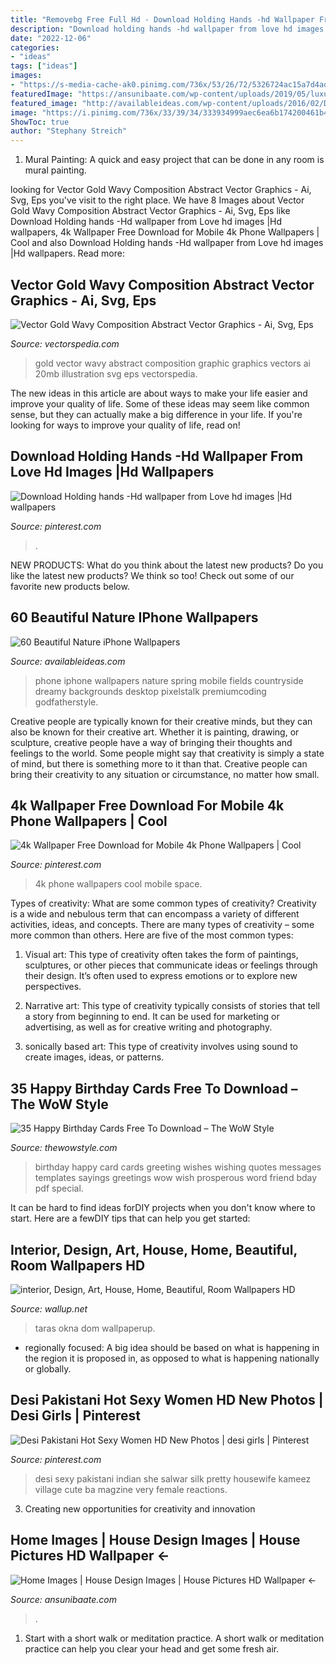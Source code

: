 ```yaml
---
title: "Removebg Free Full Hd - Download Holding Hands -hd Wallpaper From Love Hd Images |hd Wallpapers"
description: "Download holding hands -hd wallpaper from love hd images |hd wallpapers"
date: "2022-12-06"
categories:
- "ideas"
tags: ["ideas"]
images:
- "https://s-media-cache-ak0.pinimg.com/736x/53/26/72/5326724ac15a7d4adc30ebc1f1649284.jpg"
featuredImage: "https://ansunibaate.com/wp-content/uploads/2019/05/luxury-home-house-image-full-image-picture-photo-hd.jpg"
featured_image: "http://availableideas.com/wp-content/uploads/2016/02/Dreamy-Green-Fields-Countryside-iPhone-6-Wallpaper.jpg"
image: "https://i.pinimg.com/736x/33/39/34/333934999aec6ea6b174200461b467c3.jpg"
ShowToc: true
author: "Stephany Streich"
---
```



1. Mural Painting: A quick and easy project that can be done in any room is mural painting.

	

		
looking for Vector Gold Wavy Composition Abstract Vector Graphics - Ai, Svg, Eps you've visit to the right place. We have 8 Images about Vector Gold Wavy Composition Abstract Vector Graphics - Ai, Svg, Eps like Download Holding hands -Hd wallpaper from Love hd images |Hd wallpapers, 4k Wallpaper Free Download for Mobile 4k Phone Wallpapers | Cool and also Download Holding hands -Hd wallpaper from Love hd images |Hd wallpapers. Read more:
		
    
## Vector Gold Wavy Composition Abstract Vector Graphics - Ai, Svg, Eps

<img loading=lazy src="https://vectorspedia.com/images/2014/09/20140927_5426a873b59f9.jpg" onerror="this.onerror=null;this.src='https://tse3.mm.bing.net/th?id=OIP.uTW2PToS5Me4x_Wu3JUikQHaFA&amp;pid=15.1';" alt="Vector Gold Wavy Composition Abstract Vector Graphics - Ai, Svg, Eps">

_Source: vectorspedia.com_

>gold vector wavy abstract composition graphic graphics vectors ai 20mb illustration svg eps vectorspedia. 

	

The new ideas in this article are about ways to make your life easier and improve your quality of life. Some of these ideas may seem like common sense, but they can actually make a big difference in your life. If you're looking for ways to improve your quality of life, read on!

    
## Download Holding Hands -Hd Wallpaper From Love Hd Images |Hd Wallpapers

<img loading=lazy src="https://s-media-cache-ak0.pinimg.com/736x/53/26/72/5326724ac15a7d4adc30ebc1f1649284.jpg" onerror="this.onerror=null;this.src='https://tse1.mm.bing.net/th?id=OIP.AOXU7AUF7U_8-4bqVJYVSgHaK4&amp;pid=15.1';" alt="Download Holding hands -Hd wallpaper from Love hd images |Hd wallpapers">

_Source: pinterest.com_

>. 

	

NEW PRODUCTS: What do you think about the latest new products?
Do you like the latest new products? We think so too! Check out some of our favorite new products below.

    
## 60 Beautiful Nature IPhone Wallpapers

<img loading=lazy src="http://availableideas.com/wp-content/uploads/2016/02/Dreamy-Green-Fields-Countryside-iPhone-6-Wallpaper.jpg" onerror="this.onerror=null;this.src='https://tse3.mm.bing.net/th?id=OIP.Hh-q6cRqh8HVEo95HQdFTQHaNL&amp;pid=15.1';" alt="60 Beautiful Nature iPhone Wallpapers">

_Source: availableideas.com_

>phone iphone wallpapers nature spring mobile fields countryside dreamy backgrounds desktop pixelstalk premiumcoding godfatherstyle. 

	

Creative people are typically known for their creative minds, but they can also be known for their creative art. Whether it is painting, drawing, or sculpture, creative people have a way of bringing their thoughts and feelings to the world. Some people might say that creativity is simply a state of mind, but there is something more to it than that. Creative people can bring their creativity to any situation or circumstance, no matter how small.

    
## 4k Wallpaper Free Download For Mobile 4k Phone Wallpapers | Cool

<img loading=lazy src="https://i.pinimg.com/736x/33/39/34/333934999aec6ea6b174200461b467c3.jpg" onerror="this.onerror=null;this.src='https://tse2.mm.bing.net/th?id=OIP.H2XTalvel0pCJ4XRVq3EfAHaL2&amp;pid=15.1';" alt="4k Wallpaper Free Download for Mobile 4k Phone Wallpapers | Cool">

_Source: pinterest.com_

>4k phone wallpapers cool mobile space. 

	

Types of creativity: What are some common types of creativity?
Creativity is a wide and nebulous term that can encompass a variety of different activities, ideas, and concepts. There are many types of creativity – some more common than others. Here are five of the most common types:
1. Visual art: This type of creativity often takes the form of paintings, sculptures, or other pieces that communicate ideas or feelings through their design. It’s often used to express emotions or to explore new perspectives.

2. Narrative art: This type of creativity typically consists of stories that tell a story from beginning to end. It can be used for marketing or advertising, as well as for creative writing and photography.

3. sonically based art: This type of creativity involves using sound to create images, ideas, or patterns.

    
## 35 Happy Birthday Cards Free To Download – The WoW Style

<img loading=lazy src="http://thewowstyle.com/wp-content/uploads/2015/03/mzl-3409.ofcfhjqe.jpg" onerror="this.onerror=null;this.src='https://tse1.mm.bing.net/th?id=OIP.XA89t6Ecpvudhp76tLHGMgHaFj&amp;pid=15.1';" alt="35 Happy Birthday Cards Free To Download – The WoW Style">

_Source: thewowstyle.com_

>birthday happy card cards greeting wishes wishing quotes messages templates sayings greetings wow wish prosperous word friend bday pdf special. 

	

It can be hard to find ideas forDIY projects when you don't know where to start. Here are a fewDIY tips that can help you get started: 

    
## Interior, Design, Art, House, Home, Beautiful, Room Wallpapers HD

<img loading=lazy src="https://wallup.net/wp-content/uploads/2019/09/516552-interior-design-art-house-home-beautiful-room.jpg" onerror="this.onerror=null;this.src='https://tse2.mm.bing.net/th?id=OIP.sMyMRleeNqyCwglT1US3LQHaEK&amp;pid=15.1';" alt="interior, Design, Art, House, Home, Beautiful, Room Wallpapers HD">

_Source: wallup.net_

>taras okna dom wallpaperup. 

	

- regionally focused: A big idea should be based on what is happening in the region it is proposed in, as opposed to what is happening nationally or globally.

    
## Desi Pakistani Hot Sexy Women HD New Photos | Desi Girls | Pinterest

<img loading=lazy src="https://s-media-cache-ak0.pinimg.com/736x/30/ba/90/30ba90649ae514dee0e19c59368c0342.jpg" onerror="this.onerror=null;this.src='https://tse2.mm.bing.net/th?id=OIP.rKCIfQ8E634Ov3Vvv6QC7wHaNK&amp;pid=15.1';" alt="Desi Pakistani Hot Sexy Women HD New Photos | desi girls | Pinterest">

_Source: pinterest.com_

>desi sexy pakistani indian she salwar silk pretty housewife kameez village cute ba magzine very female reactions. 

	

3. Creating new opportunities for creativity and innovation 

    
## Home Images | House Design Images | House Pictures HD Wallpaper ←

<img loading=lazy src="https://ansunibaate.com/wp-content/uploads/2019/05/luxury-home-house-image-full-image-picture-photo-hd.jpg" onerror="this.onerror=null;this.src='https://tse4.mm.bing.net/th?id=OIP.JaT7jzE3gTMLFBndJOpuFgHaEK&amp;pid=15.1';" alt="Home Images | House Design Images | House Pictures HD Wallpaper ←">

_Source: ansunibaate.com_

>. 

	

1. Start with a short walk or meditation practice. A short walk or meditation practice can help you clear your head and get some fresh air.


